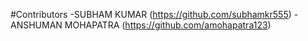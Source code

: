 #Contributors
-SUBHAM KUMAR (https://github.com/subhamkr555)
-ANSHUMAN MOHAPATRA (https://github.com/amohapatra123)
